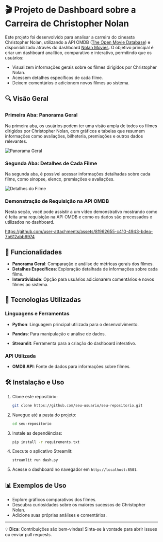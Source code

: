 # 🎬 Projeto de Dashboard sobre a Carreira de Christopher Nolan

Este projeto foi desenvolvido para analisar a carreira do cineasta Christopher Nolan, utilizando a API OMDB ([The Open Movie Database](https://www.omdbapi.com)) e disponibilizado através do dashboard [Nolan Movies](https://nolan-movies.streamlit.app). O objetivo principal é criar um dashboard analítico, comparativo e interativo, permitindo que os usuários:

- Visualizem informações gerais sobre os filmes dirigidos por Christopher Nolan.
- Acessem detalhes específicos de cada filme.
- Deixem comentários e adicionem novos filmes ao sistema.

## 🔍 Visão Geral

### Primeira Aba: Panorama Geral
Na primeira aba, os usuários podem ter uma visão ampla de todos os filmes dirigidos por Christopher Nolan, com gráficos e tabelas que resumem informações como avaliações, bilheteria, premiações e outros dados relevantes.

![Panorama Geral](https://github.com/user-attachments/assets/26d281b1-2a5c-4ce1-930c-48bc899ad4af)

### Segunda Aba: Detalhes de Cada Filme
Na segunda aba, é possível acessar informações detalhadas sobre cada filme, como sinopse, elenco, premiações e avaliações.

![Detalhes do Filme](https://github.com/user-attachments/assets/aa982580-f238-4ba6-97b3-2d1d4bfd5b31)

### Demonstração de Requisição na API OMDB
Nesta seção, você pode assistir a um vídeo demonstrativo mostrando como é feita uma requisição na API OMDB e como os dados são processados e utilizados no dashboard.

https://github.com/user-attachments/assets/8f962655-c410-4943-bdea-7b612abb9974

## 🚀 Funcionalidades
- **Panorama Geral**: Comparação e análise de métricas gerais dos filmes.
- **Detalhes Específicos**: Exploração detalhada de informações sobre cada filme.
- **Interatividade**: Opção para usuários adicionarem comentários e novos filmes ao sistema.

## 🔧 Tecnologias Utilizadas

### Linguagens e Ferramentas

- **Python**: Linguagem principal utilizada para o desenvolvimento.  

- **Pandas**: Para manipulação e análise de dados.  

- **Streamlit**: Ferramenta para a criação do dashboard interativo.  

### API Utilizada

- **OMDB API**: Fonte de dados para informações sobre filmes.

## 🛠️ Instalação e Uso

1. Clone este repositório:
   ```bash
   git clone https://github.com/seu-usuario/seu-repositorio.git
   ```
2. Navegue até a pasta do projeto:
   ```bash
   cd seu-repositorio
   ```
3. Instale as dependências:
   ```bash
   pip install -r requirements.txt
   ```
4. Execute o aplicativo Streamlit:
   ```bash
   streamlit run dash.py
   ```
5. Acesse o dashboard no navegador em `http://localhost:8501`.

## 📊 Exemplos de Uso

- Explore gráficos comparativos dos filmes.
- Descubra curiosidades sobre os maiores sucessos de Christopher Nolan.
- Adicione suas próprias análises e comentários.

---

💡 **Dica**: Contribuições são bem-vindas! Sinta-se à vontade para abrir issues ou enviar pull requests.
